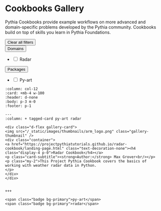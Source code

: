 
# Cookbooks Gallery


Pythia Cookbooks provide example workflows on more advanced and domain-specific problems developed by the Pythia community. Cookbooks build on top of skills you learn in Pythia Foundations.

<div class="d-sm-flex mt-3 mb-4">
<div class="d-flex gallery-menu">
</div>
<div class="ml-auto d-flex">
<div><button class="btn btn-link btn-sm mx-1" onclick="clearCbs()">Clear all filters</button></div>

<div class="dropdown">

<button class="btn btn-sm btn-outline-primary mx-1 dropdown-toggle" type="button" id="domainsDropdown" data-toggle="dropdown" aria-haspopup="true" aria-expanded="false">
Domains
</button>
<ul class="dropdown-menu" aria-labelledby="domainsDropdown">
<li><label class="dropdown-item checkbox domains"><input type="checkbox" rel=radar onchange="change();">&nbsp;Radar</label></li>
</ul>
</div>


<div class="dropdown">

<button class="btn btn-sm btn-outline-primary mx-1 dropdown-toggle" type="button" id="packagesDropdown" data-toggle="dropdown" aria-haspopup="true" aria-expanded="false">
Packages
</button>
<ul class="dropdown-menu" aria-labelledby="packagesDropdown">
<li><label class="dropdown-item checkbox packages"><input type="checkbox" rel=py-art onchange="change();">&nbsp;Py-art</label></li>
</ul>
</div>

</div>
</div>
<script>$(document).on("click",function(){$(".collapse").collapse("hide");}); </script>


````{panels}
:column: col-12
:card: +mb-4 w-100
:header: d-none
:body: p-3 m-0
:footer: p-1

---
:column: + tagged-card py-art radar

<div class="d-flex gallery-card">
<img src="/_static/images/thumbnails/arm_logo.png" class="gallery-thumbnail" />
<div class="container">
<a href="https://projectpythiatutorials.github.io/radar-cookbook/landing-page.html" class="text-decoration-none"><h4 class="display-4 p-0">Radar Cookbook</h4></a>
<p class="card-subtitle"><strong>Author:</strong> Max Grover<br/></p>
<p class="my-2">This Project Pythia Cookbook covers the basics of working with weather radar data in Python.
</p>
</div>
</div>


+++

<span class="badge bg-primary">py-art</span>
<span class="badge bg-primary">radar</span>


````

<div class="modal-backdrop"></div>
<script src="/_static/custom.js"></script>
